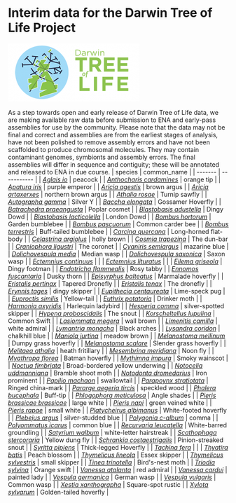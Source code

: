 # Interim data for the Darwin Tree of Life Project

![Darwin Tree of Life](images/dtol-logo-round-300x132.png)

As a step towards open and early release of Darwin Tree of Life data, we are making available raw data before submission to ENA and early-pass assemblies for use by the community.
Please note that the data may not be final and correct and assemblies are from the earliest stages of analysis, have not been polished to remove assembly errors and have not been scaffolded to produce chromosomal molecules.
They may contain contaminant genomes, symbionts and assembly errors.
The final assemblies will differ in sequence and contiguity; these will be annotated and released to ENA in due course.
| species | common_name |
| ------- | ----------- |
| [*Aglais io*](species/Aglais_io/Aglais_io.md) | peacock |
| [*Anthocharis cardamines*](species/Anthocharis_cardamines/Anthocharis_cardamines.md) | orange tip |
| [*Apatura iris*](species/Apatura_iris/Apatura_iris.md) | purple emperor |
| [*Aricia agestis*](species/Aricia_agestis/Aricia_agestis.md) | brown argus |
| [*Aricia artaxerxes*](species/Aricia_artaxerxes/Aricia_artaxerxes.md) | northern brown argus |
| [*Athalia rosae*](species/Athalia_rosae/Athalia_rosae.md) | Turnip sawfly |
| [*Autographa gamma*](species/Autographa_gamma/Autographa_gamma.md) | Silver Y |
| [*Baccha elongata*](species/Baccha_elongata/Baccha_elongata.md) | Gossamer Hoverfly |
| [*Batrachedra praeangusta*](species/Batrachedra_praeangusta/Batrachedra_praeangusta.md) | Poplar cosmet |
| [*Blastobasis adustella*](species/Blastobasis_adustella/Blastobasis_adustella.md) | Dingy Dowd |
| [*Blastobasis lacticolella*](species/Blastobasis_lacticolella/Blastobasis_lacticolella.md) | London Dowd |
| [*Bombus hortorum*](species/Bombus_hortorum/Bombus_hortorum.md) | Garden bumblebee |
| [*Bombus pascuorum*](species/Bombus_pascuorum/Bombus_pascuorum.md) | Common carder bee |
| [*Bombus terrestris*](species/Bombus_terrestris/Bombus_terrestris.md) | Buff-tailed bumblebee |
| [*Carcina quercana*](species/Carcina_quercana/Carcina_quercana.md) | Long-horned flat-body |
| [*Celastrina argiolus*](species/Celastrina_argiolus/Celastrina_argiolus.md) | holly brown |
| [*Cosmia trapezina*](species/Cosmia_trapezina/Cosmia_trapezina.md) | The dun-bar |
| [*Craniophora ligustri*](species/Craniophora_ligustri/Craniophora_ligustri.md) | The coronet |
| [*Cyaniris semiargus*](species/Cyaniris_semiargus/Cyaniris_semiargus.md) | mazarine blue |
| [*Dolichovespula media*](species/Dolichovespula_media/Dolichovespula_media.md) | Median wasp |
| [*Dolichovespula saxonica*](species/Dolichovespula_saxonica/Dolichovespula_saxonica.md) | Saxon wasp |
| [*Ectemnius continuus*](species/Ectemnius_continuus/Ectemnius_continuus.md) |  |
| [*Ectemnius lituratus*](species/Ectemnius_lituratus/Ectemnius_lituratus.md) |  |
| [*Eilema griseola*](species/Eilema_griseola/Eilema_griseola.md) | Dingy footman |
| [*Endotricha flammealis*](species/Endotricha_flammealis/Endotricha_flammealis.md) | Rosy tabby |
| [*Ennomos fuscantaria*](species/Ennomos_fuscantaria/Ennomos_fuscantaria.md) | Dusky thorn |
| [*Episyrphus balteatus*](species/Episyrphus_balteatus/Episyrphus_balteatus.md) | Marmalade hoverfly |
| [*Eristalis pertinax*](species/Eristalis_pertinax/Eristalis_pertinax.md) | Tapered Dronefly |
| [*Eristalis tenax*](species/Eristalis_tenax/Eristalis_tenax.md) | The dronefly |
| [*Erynnis tages*](species/Erynnis_tages/Erynnis_tages.md) | dingy skipper |
| [*Eupithecia centaureata*](species/Eupithecia_centaureata/Eupithecia_centaureata.md) | Lime-speck pug |
| [*Euproctis similis*](species/Euproctis_similis/Euproctis_similis.md) | Yellow-tail |
| [*Euthrix potatoria*](species/Euthrix_potatoria/Euthrix_potatoria.md) | Drinker moth |
| [*Harmonia axyridis*](species/Harmonia_axyridis/Harmonia_axyridis.md) | Harlequin ladybird |
| [*Hesperia comma*](species/Hesperia_comma/Hesperia_comma.md) | silver-spotted skipper |
| [*Hypena proboscidalis*](species/Hypena_proboscidalis/Hypena_proboscidalis.md) | The snout |
| [*Korscheltellus lupulina*](species/Korscheltellus_lupulina/Korscheltellus_lupulina.md) | Common Swift |
| [*Lasiommata megera*](species/Lasiommata_megera/Lasiommata_megera.md) | wall brown |
| [*Limenitis camilla*](species/Limenitis_camilla/Limenitis_camilla.md) | white admiral |
| [*Lymantria monacha*](species/Lymantria_monacha/Lymantria_monacha.md) | Black arches |
| [*Lysandra coridon*](species/Lysandra_coridon/Lysandra_coridon.md) | chalkhill blue |
| [*Maniola jurtina*](species/Maniola_jurtina/Maniola_jurtina.md) | meadow brown |
| [*Melanostoma mellinum*](species/Melanostoma_mellinum/Melanostoma_mellinum.md) | Dumpy grass hoverfly |
| [*Melanostoma scalare*](species/Melanostoma_scalare/Melanostoma_scalare.md) | Slender grass hoverfly |
| [*Melitaea athalia*](species/Melitaea_athalia/Melitaea_athalia.md) | heath fritillary |
| [*Mesembrina meridiana*](species/Mesembrina_meridiana/Mesembrina_meridiana.md) | Noon fly |
| [*Myathropa florea*](species/Myathropa_florea/Myathropa_florea.md) | Batman hoverfly |
| [*Mythimna impura*](species/Mythimna_impura/Mythimna_impura.md) | Smoky wainscot |
| [*Noctua fimbriata*](species/Noctua_fimbriata/Noctua_fimbriata.md) | Broad-bordered yellow underwing |
| [*Notocelia uddmanniana*](species/Notocelia_uddmanniana/Notocelia_uddmanniana.md) | Bramble shoot moth |
| [*Notodonta dromedarius*](species/Notodonta_dromedarius/Notodonta_dromedarius.md) | Iron prominent |
| [*Papilio machaon*](species/Papilio_machaon/Papilio_machaon.md) | swallowtail |
| [*Parapoynx stratiotata*](species/Parapoynx_stratiotata/Parapoynx_stratiotata.md) | Ringed china-mark |
| [*Pararge aegeria tircis*](species/Pararge_aegeria_tircis/Pararge_aegeria_tircis.md) | speckled wood |
| [*Phalera bucephala*](species/Phalera_bucephala/Phalera_bucephala.md) | Buff-tip |
| [*Phlogophora meticulosa*](species/Phlogophora_meticulosa/Phlogophora_meticulosa.md) | Angle shades |
| [*Pieris brassicae brassicae*](species/Pieris_brassicae_brassicae/Pieris_brassicae_brassicae.md) | large white |
| [*Pieris napi*](species/Pieris_napi/Pieris_napi.md) | green veined white |
| [*Pieris rapae*](species/Pieris_rapae/Pieris_rapae.md) | small white |
| [*Platycheirus albimanus*](species/Platycheirus_albimanus/Platycheirus_albimanus.md) | White-footed hoverfly |
| [*Plebejus argus*](species/Plebejus_argus/Plebejus_argus.md) | silver-studded blue |
| [*Polygonia c-album*](species/Polygonia_c-album/Polygonia_c-album.md) | comma |
| [*Polyommatus icarus*](species/Polyommatus_icarus/Polyommatus_icarus.md) | common blue |
| [*Recurvaria leucatella*](species/Recurvaria_leucatella/Recurvaria_leucatella.md) | White-barred groundling |
| [*Satyrium walbum*](species/Satyrium_walbum/Satyrium_walbum.md) | white-letter hairstreak |
| [*Scathophaga stercoraria*](species/Scathophaga_stercoraria/Scathophaga_stercoraria.md) | Yellow dung fly |
| [*Schrankia costaestrigalis*](species/Schrankia_costaestrigalis/Schrankia_costaestrigalis.md) | Pinion-streaked snout |
| [*Syritta pipiens*](species/Syritta_pipiens/Syritta_pipiens.md) | Thick-legged Hoverfly |
| [*Tachina fera*](species/Tachina_fera/Tachina_fera.md) |  |
| [*Thyatira batis*](species/Thyatira_batis/Thyatira_batis.md) | Peach blossom |
| [*Thymelicus lineola*](species/Thymelicus_lineola/Thymelicus_lineola.md) | Essex skipper |
| [*Thymelicus sylvestris*](species/Thymelicus_sylvestris/Thymelicus_sylvestris.md) | small skipper |
| [*Tinea trinotella*](species/Tinea_trinotella/Tinea_trinotella.md) | Bird's-nest moth |
| [*Triodia sylvina*](species/Triodia_sylvina/Triodia_sylvina.md) | Orange swift |
| [*Vanessa atalanta*](species/Vanessa_atalanta/Vanessa_atalanta.md) | red admiral |
| [*Vanessa cardui*](species/Vanessa_cardui/Vanessa_cardui.md) | painted lady |
| [*Vespula germanica*](species/Vespula_germanica/Vespula_germanica.md) | German wasp |
| [*Vespula vulgaris*](species/Vespula_vulgaris/Vespula_vulgaris.md) | Common wasp |
| [*Xestia xanthographa*](species/Xestia_xanthographa/Xestia_xanthographa.md) | Square-spot rustic |
| [*Xylota sylvarum*](species/Xylota_sylvarum/Xylota_sylvarum.md) | Golden-tailed hoverfly |
